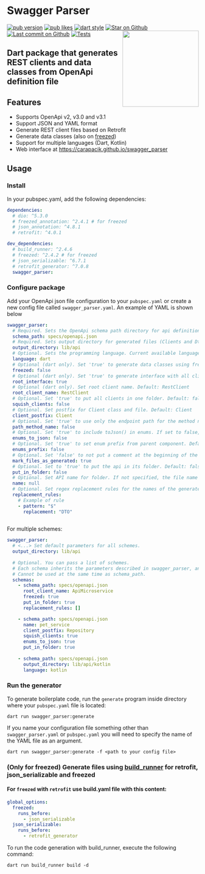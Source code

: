 # Swagger Parser
[![pub version](https://img.shields.io/pub/v/swagger_parser?logo=dart)](https://pub.dev/packages/swagger_parser)
[![pub likes](https://img.shields.io/pub/likes/swagger_parser?logo=dart)](https://pub.dev/packages/swagger_parser)
[![dart style](https://img.shields.io/badge/style-carapacik__lints%20-brightgreen?logo=dart)](https://pub.dev/packages/carapacik_lints)
[![Star on Github](https://img.shields.io/github/stars/Carapacik/swagger_parser?logo=github)](https://github.com/Carapacik/swagger_parser)
[![Last commit on Github](https://img.shields.io/github/last-commit/Carapacik/swagger_parser?logo=github)](https://github.com/Carapacik/swagger_parser)
[![Tests](https://github.com/Carapacik/swagger_parser/actions/workflows/tests.yml/badge.svg?branch=main)](https://github.com/Carapacik/swagger_parser/actions/workflows/tests.yml)
<a href="https://omega-r.com/"><img src="https://raw.githubusercontent.com/Carapacik/swagger_parser/main/.github/readme/omega_logo.png" width="200" align="right"/></a>

## Dart package that generates REST clients and data classes from OpenApi definition file

## Features

- Supports OpenApi v2, v3.0 and v3.1
- Support JSON and YAML format
- Generate REST client files based on Retrofit
- Generate data classes (also on [freezed](https://pub.dev/packages/freezed))
- Support for multiple languages (Dart, Kotlin)
- Web interface at https://carapacik.github.io/swagger_parser

## Usage

### Install

In your pubspec.yaml, add the following dependencies:

```yaml
dependencies:
  # dio: ^5.3.0
  # freezed_annotation: ^2.4.1 # for freezed
  # json_annotation: ^4.8.1
  # retrofit: ^4.0.1

dev_dependencies:
  # build_runner: ^2.4.6
  # freezed: ^2.4.2 # for freezed
  # json_serializable: ^6.7.1
  # retrofit_generator: ^7.0.8
  swagger_parser:
```

### Configure package

Add your OpenApi json file configuration to your `pubspec.yaml` or create a new config file called `swagger_parser.yaml`.
An example of YAML is shown below

```yaml
swagger_parser:
  # Required. Sets the OpenApi schema path directory for api definition
  schema_path: specs/openapi.json
  # Required. Sets output directory for generated files (Clients and Dtos)
  output_directory: lib/api
  # Optional. Sets the programming language. Current available languages are: dart, kotlin. Default: dart
  language: dart
  # Optional (dart only). Set 'true' to generate data classes using freezed package. Default: false
  freezed: false
  # Optional (dart only). Set 'true' to generate interface with all clients instances. Default: true
  root_interface: true
  # Optional (dart only). Set root client name. Default: RestClient
  root_client_name: RestClient
  # Optional. Set 'true' to put all clients in one folder. Default: false
  squish_clients: false
  # Optional. Set postfix for Client class and file. Default: Client
  client_postfix: Client
  # Optional. Set 'true' to use only the endpoint path for the method name. Set 'false' to use operationId. Default: false
  path_method_name: false
  # Optional. Set 'true' to include toJson() in enums. If set to false, serialization will use .name instead. Default: false
  enums_to_json: false
  # Optional. Set 'true' to set enum prefix from parent component. Default: false
  enums_prefix: false
  # Optional. Set 'false' to not put a comment at the beginning of the generated files. Default: true
  mark_files_as_generated: true
  # Optional. Set to 'true' to put the api in its folder. Default: false
  put_in_folder: false
  # Optional. Set API name for folder. If not specified, the file name is used.
  name: null
  # Optional. Set regex replacement rules for the names of the generated classes/enums. All rules are applied in order.
  replacement_rules:
    # Example of rule
    - pattern: "$"
      replacement: "DTO"
      
```

For multiple schemes:

```yaml
swagger_parser:
  # <...> Set default parameters for all schemes.
  output_directory: lib/api
 
  # Optional. You can pass a list of schemes. 
  # Each schema inherits the parameters described in swagger_parser, any parameter for any schema can be set manually.
  # Cannot be used at the same time as schema_path.
  schemas:
    - schema_path: specs/openapi.json
      root_client_name: ApiMicroservice
      freezed: true
      put_in_folder: true
      replacement_rules: []

    - schema_path: specs/openapi.json
      name: pet_service
      client_postfix: Repository
      squish_clients: true
      enums_to_json: true
      put_in_folder: true
      
    - schema_path: specs/openapi.json
      output_directory: lib/api/kotlin
      language: kotlin

```


### Run the generator
To generate boilerplate code, run the `generate` program inside directory where your `pubspec.yaml` file is located:
```shell
dart run swagger_parser:generate
```
If you name your configuration file something other than `swagger_parser.yaml` or `pubspec.yaml` 
you will need to specify the name of the YAML file as an argument.

```shell
dart run swagger_parser:generate -f <path to your config file>
```

### (Only for freezed) Generate files using [build_runner](https://pub.dev/packages/build_runner) for retrofit, json_serializable and freezed
#### For `freezed` with `retrofit` use build.yaml file with this content:
```yaml
global_options:
  freezed:
    runs_before:
      - json_serializable
  json_serializable:
    runs_before:
      - retrofit_generator
```
To run the code generation with build_runner, execute the following command:
```shell
dart run build_runner build -d
```
